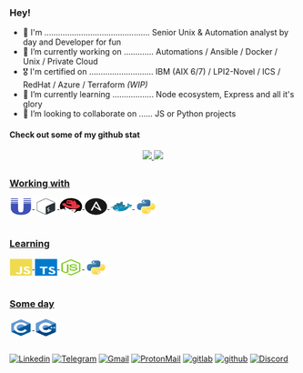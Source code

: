 ### Hey!


- 📌 I'm .............................................. Senior Unix & Automation analyst by day and Developer for fun
- 🔭 I’m currently working on ............. Automations / Ansible / Docker / Unix / Private Cloud
- 🎖️ I'm certified on ............................ IBM (AIX 6/7) / LPI2-Novel / ICS / RedHat / Azure / Terraform *(WIP)* 
- 🌱 I’m currently learning .................. Node ecosystem, Express and all it's glory
- 🕺 I’m looking to collaborate on ...... JS or Python projects



#### Check out some of my github stat

<div align="center">
  <a href="https://github.com/rodhash">
  <img height="180em" src="https://github-readme-stats.vercel.app/api?username=rodhash&show_icons=true&theme=dracula&include_all_commits=true&count_private=true"/>
  <img height="180em" src="https://github-readme-stats.vercel.app/api/top-langs/?username=rodhash&layout=compact&langs_count=7&theme=dracula"/>
  
</div>

  ##
  
  ### Working with
  
<div style="display: inline_block">
  
  <img align="center" alt="Unix" height="30" width="40" src="https://raw.githubusercontent.com/devicons/devicon/master/icons/unix/unix-original.svg">
  <img align="center" alt="Bash" height="30" width="40" src="https://raw.githubusercontent.com/devicons/devicon/master/icons/bash/bash-original.svg">
  <img align="center" alt="Redhat" height="30" width="40" src="https://raw.githubusercontent.com/devicons/devicon/master/icons/redhat/redhat-original.svg">
  
  <img align="center" alt="Js" height="30" width="40" src="https://raw.githubusercontent.com/devicons/devicon/master/icons/ansible/ansible-original.svg">
  <img align="center" alt="Docker" height="30" width="40" src="https://raw.githubusercontent.com/devicons/devicon/master/icons/docker/docker-original.svg">
  
  <img align="center" alt="Python" height="30" width="40" src="https://raw.githubusercontent.com/devicons/devicon/master/icons/python/python-original.svg">
 
</div>  
  
  
  <br>
  
  
  ### Learning
    
<div style="display: inline_block">
  <img align="center" alt="Js" height="30" width="40" src="https://raw.githubusercontent.com/devicons/devicon/master/icons/javascript/javascript-plain.svg">
  <img align="center" alt="Ts" height="30" width="40" src="https://raw.githubusercontent.com/devicons/devicon/master/icons/typescript/typescript-plain.svg">
  <img align="center" alt="Js" height="30" width="40" src="https://github.com/devicons/devicon/blob/master/icons/nodejs/nodejs-original.svg">
  <img align="center" alt="Python" height="30" width="40" src="https://raw.githubusercontent.com/devicons/devicon/master/icons/python/python-original.svg">
  
  
</div>  
  
<br>  
  
  ### Some day
<div style="display: inline_block">
<img align="center" alt="C" height="30" width="40" src="https://raw.githubusercontent.com/devicons/devicon/master/icons/c/c-original.svg">
  <img align="center" alt="C++" height="30" width="40" src="https://raw.githubusercontent.com/devicons/devicon/master/icons/cplusplus/cplusplus-original.svg">  

</div>

<!-- SAmples
<div style="display: inline_block"><br>
  <img align="center" alt="Js" height="30" width="40" src="https://raw.githubusercontent.com/devicons/devicon/master/icons/javascript/javascript-plain.svg">
  <img align="center" alt="Ts" height="30" width="40" src="https://raw.githubusercontent.com/devicons/devicon/master/icons/typescript/typescript-plain.svg">
  <img align="center" alt="Rafa-React" height="30" width="40" src="https://raw.githubusercontent.com/devicons/devicon/master/icons/react/react-original.svg">
  <img align="center" alt="Rafa-HTML" height="30" width="40" src="https://raw.githubusercontent.com/devicons/devicon/master/icons/html5/html5-original.svg">
  <img align="center" alt="Rafa-CSS" height="30" width="40" src="https://raw.githubusercontent.com/devicons/devicon/master/icons/css3/css3-original.svg">
  <img align="center" alt="Rafa-Python" height="30" width="40" src="https://raw.githubusercontent.com/devicons/devicon/master/icons/python/python-original.svg">
  <img align="center" alt="Rafa-Csharp" height="30" width="40" src="https://raw.githubusercontent.com/devicons/devicon/master/icons/csharp/csharp-original.svg">
</div>  
-->


##  

<div style="display: inline_block">  
  <a href="https://www.linkedin.com/in/rodrigo-hashimoto-7061101b/" target="_blank">
  <img align="center" alt="Linkedin" height="30" width="110" src="https://img.shields.io/badge/LinkedIn-0077B5?style=for-the-badge&logo=linkedin&logoColor=white"></a>  

  <a href="https://t.me/rodhash" target="_blank">
  <img align="center" alt="Telegram" height="30" width="90" src="https://img.shields.io/badge/Telegram-2CA5E0?style=for-the-badge&logo=telegram&logoColor=white"></a>

  <a href="mailto:rodhash@gmail.com" target="_blank">
  <img align="center" alt="Gmail" height="30" width="70" src="https://img.shields.io/badge/Gmail-D14836?style=for-the-badge&logo=gmail&logoColor=white"></a>


  <a href="mailto:rodhash@protonmail.com" target="_blank">
  <img align="center" alt="ProtonMail" height="30" width="100" src="https://img.shields.io/badge/ProtonMail-8B89CC?style=for-the-badge&logo=protonmail&logoColor=white"></a>

  <a href="https://gitlab.com/rodhash" target="_blank">
  <img align="center" alt="gitlab" height="30" width="90" src="https://img.shields.io/badge/GitLab-330F63?style=for-the-badge&logo=gitlab&logoColor=white"></a>

  <a href="https://github.com/rodhash/" target="_blank">
  <img align="center" alt="github" height="30" width="90" src="https://img.shields.io/badge/GitHub-100000?style=for-the-badge&logo=github&logoColor=white"></a>

  <a href="https://discord.gg/qArd2UjuZn" target="_blank">
  <img align="center" alt="Discord" height="30" width="90"  src="https://img.shields.io/badge/Discord-7289DA?style=for-the-badge&logo=discord&logoColor=white"></a>
  </div>




<!--
**rodhash/rodhash** is a ✨ _special_ ✨ repository because its `README.md` (this file) appears on your GitHub profile.

Here are some ideas to get you started:

- 🔭 I’m currently working on ...
- 🌱 I’m currently learning ...
- 👯 I’m looking to collaborate on ...
- 🤔 I’m looking for help with ...
- 💬 Ask me about ...
- 📫 How to reach me: ...
- 😄 Pronouns: ...
- ⚡ Fun fact: ...
-->

